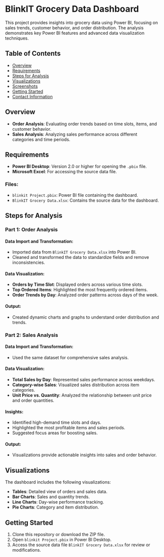 # BlinkIT Grocery Data Dashboard

This project provides insights into grocery data using Power BI, focusing on sales trends, customer behavior, and order distribution. The analysis demonstrates key Power BI features and advanced data visualization techniques.

## Table of Contents
- [Overview](#overview)
- [Requirements](#requirements)
- [Steps for Analysis](#steps-for-analysis)
- [Visualizations](#visualizations)
- [Screenshots](#screenshots)
- [Getting Started](#getting-started)
- [Contact Information](#contact-information)

## Overview

- **Order Analysis**: Evaluating order trends based on time slots, items, and customer behavior.
- **Sales Analysis**: Analyzing sales performance across different categories and time periods.

## Requirements

- **Power BI Desktop**: Version 2.0 or higher for opening the `.pbix` file.
- **Microsoft Excel**: For accessing the source data file.

### Files:
- `blinkit Project.pbix`: Power BI file containing the dashboard.
- `BlinkIT Grocery Data.xlsx`: Contains the source data for the dashboard.

## Steps for Analysis

### Part 1: Order Analysis

#### Data Import and Transformation:
- Imported data from `BlinkIT Grocery Data.xlsx` into Power BI.
- Cleaned and transformed the data to standardize fields and remove inconsistencies.

#### Data Visualization:
- **Orders by Time Slot**: Displayed orders across various time slots.
- **Top Ordered Items**: Highlighted the most frequently ordered items.
- **Order Trends by Day**: Analyzed order patterns across days of the week.

#### Output:
- Created dynamic charts and graphs to understand order distribution and trends.

### Part 2: Sales Analysis

#### Data Import and Transformation:
- Used the same dataset for comprehensive sales analysis.

#### Data Visualization:
- **Total Sales by Day**: Represented sales performance across weekdays.
- **Category-wise Sales**: Visualized sales distribution across item categories.
- **Unit Price vs. Quantity**: Analyzed the relationship between unit price and order quantities.

#### Insights:
- Identified high-demand time slots and days.
- Highlighted the most profitable items and sales periods.
- Suggested focus areas for boosting sales.

#### Output:
- Visualizations provide actionable insights into sales and order behavior.

## Visualizations

The dashboard includes the following visualizations:

- **Tables**: Detailed view of orders and sales data.
- **Bar Charts**: Sales and quantity trends.
- **Line Charts**: Day-wise performance tracking.
- **Pie Charts**: Category and item distribution.

## Getting Started

1. Clone this repository or download the ZIP file.
2. Open `blinkit Project.pbix` in Power BI Desktop.
3. Access the source data file `BlinkIT Grocery Data.xlsx` for review or modifications.
